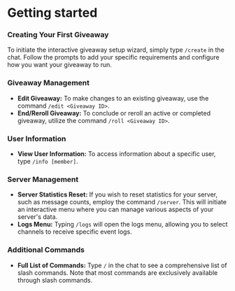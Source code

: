 # Getting started

### Creating Your First Giveaway

To initiate the interactive giveaway setup wizard, simply type `/create` in the chat. Follow the prompts to add your specific requirements and configure how you want your giveaway to run.

### Giveaway Management

* **Edit Giveaway:** To make changes to an existing giveaway, use the command `/edit <Giveaway ID>`.
* **End/Reroll Giveaway:** To conclude or reroll an active or completed giveaway, utilize the command `/roll <Giveaway ID>`.

### User Information

* **View User Information:** To access information about a specific user, type `/info [member]`.

### Server Management

* **Server Statistics Reset:** If you wish to reset statistics for your server, such as message counts, employ the command `/server`. This will initiate an interactive menu where you can manage various aspects of your server's data.
* **Logs Menu:** Typing `/logs` will open the logs menu, allowing you to select channels to receive specific event logs.

### Additional Commands

* **Full List of Commands:** Type `/` in the chat to see a comprehensive list of slash commands. Note that most commands are exclusively available through slash commands.
